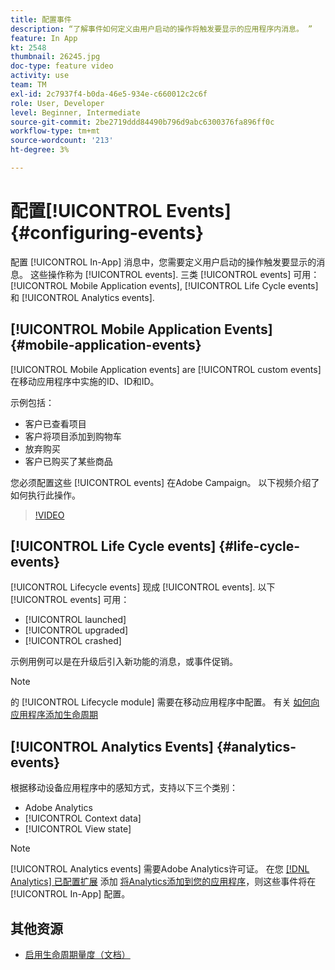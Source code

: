 ```yaml
---
title: 配置事件
description: “了解事件如何定义由用户启动的操作将触发要显示的应用程序内消息。 ”
feature: In App
kt: 2548
thumbnail: 26245.jpg
doc-type: feature video
activity: use
team: TM
exl-id: 2c7937f4-b0da-46e5-934e-c660012c2c6f
role: User, Developer
level: Beginner, Intermediate
source-git-commit: 2be2719ddd84490b796d9abc6300376fa896ff0c
workflow-type: tm+mt
source-wordcount: '213'
ht-degree: 3%

---
```


# 配置[!UICONTROL Events] {#configuring-events}

配置 [!UICONTROL In-App] 消息中，您需要定义用户启动的操作触发要显示的消息。 这些操作称为 [!UICONTROL events]. 三类 [!UICONTROL events] 可用： [!UICONTROL Mobile Application events], [!UICONTROL Life Cycle events]和 [!UICONTROL Analytics events].

## [!UICONTROL Mobile Application Events] {#mobile-application-events}

[!UICONTROL Mobile Application events] are [!UICONTROL custom events] 在移动应用程序中实施的ID、ID和ID。

示例包括：

* 客户已查看项目
* 客户将项目添加到购物车
* 放弃购买
* 客户已购买了某些商品

您必须配置这些 [!UICONTROL events] 在Adobe Campaign。 以下视频介绍了如何执行此操作。

>[!VIDEO](https://video.tv.adobe.com/v/26245?quality=12)

## [!UICONTROL Life Cycle events] {#life-cycle-events}

[!UICONTROL Lifecycle events] 现成 [!UICONTROL events]. 以下 [!UICONTROL events] 可用：

* [!UICONTROL launched]
* [!UICONTROL upgraded]
* [!UICONTROL crashed]

示例用例可以是在升级后引入新功能的消息，或事件促销。

>[!NOTE]
>
>的 [!UICONTROL Lifecycle module] 需要在移动应用程序中配置。 有关 [如何向应用程序添加生命周期](https://aep-sdks.gitbook.io/docs/using-mobile-extensions/mobile-core/lifecycle)

## [!UICONTROL Analytics Events] {#analytics-events}

根据移动设备应用程序中的感知方式，支持以下三个类别：

* Adobe Analytics
* [!UICONTROL Context data]
* [!UICONTROL View state]

>[!NOTE]
>
>[!UICONTROL Analytics events] 需要Adobe Analytics许可证。 在您 [[!DNL Analytics] 已配置扩展](https://aep-sdks.gitbook.io/docs/using-mobile-extensions/adobe-analytics#configure-analytics-extension-in-launch) 添加 [将Analytics添加到您的应用程序](https://aep-sdks.gitbook.io/docs/using-mobile-extensions/adobe-analytics#add-analytics-to-your-app)，则这些事件将在 [!UICONTROL In-App] 配置。

## 其他资源

* [启用生命周期量度（文档）](https://aep-sdks.gitbook.io/docs/getting-started/initialize-the-sdk#enable-lifecycle-metrics)
